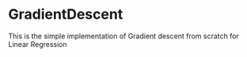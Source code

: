 # GradientDescent
 This is the simple implementation of Gradient descent from scratch for Linear Regression
